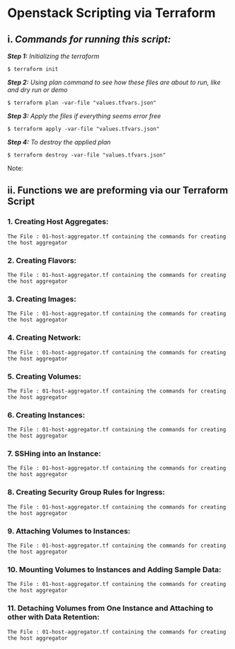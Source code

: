 # Openstack Scripting via Terraform 
## i. <i>Commands for running this script:</i>
<i> <b>Step 1:</b> Initializing the terraform </i>
```
$ terraform init
```

<i><b>Step 2:</b> Using plan command to see how these files are about to run, like and dry run or demo </i>
```
$ terraform plan -var-file "values.tfvars.json"
```

<i><b>Step 3:</b> Apply the files if everything seems error free </i>
```
$ terraform apply -var-file "values.tfvars.json"
```

<i><b>Step 4:</b> To destroy the applied plan </i>
```
$ terraform destroy -var-file "values.tfvars.json"
```

Note: 

## ii. Functions we are preforming via our Terraform Script 

### 1. Creating Host Aggregates: 
`The File : 01-host-aggregator.tf containing the commands for creating the host aggregator`
### 2. Creating Flavors: 
`The File : 01-host-aggregator.tf containing the commands for creating the host aggregator`
### 3. Creating Images: 
`The File : 01-host-aggregator.tf containing the commands for creating the host aggregator`
### 4. Creating Network: 
`The File : 01-host-aggregator.tf containing the commands for creating the host aggregator`
### 5. Creating Volumes: 
`The File : 01-host-aggregator.tf containing the commands for creating the host aggregator`
### 6. Creating Instances: 
`The File : 01-host-aggregator.tf containing the commands for creating the host aggregator`
### 7. SSHing into an Instance: 
`The File : 01-host-aggregator.tf containing the commands for creating the host aggregator`
### 8. Creating Security Group Rules for Ingress: 
`The File : 01-host-aggregator.tf containing the commands for creating the host aggregator`
### 9. Attaching Volumes to Instances: 
`The File : 01-host-aggregator.tf containing the commands for creating the host aggregator`
### 10. Mounting Volumes to Instances and Adding Sample Data: 
`The File : 01-host-aggregator.tf containing the commands for creating the host aggregator`
### 11. Detaching Volumes from One Instance and Attaching to other with Data Retention: 
`The File : 01-host-aggregator.tf containing the commands for creating the host aggregator`
